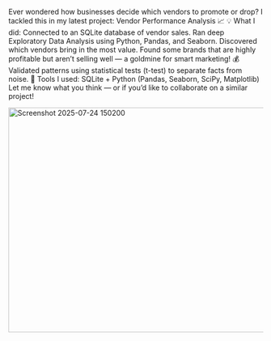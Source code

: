 Ever wondered how businesses decide which vendors to promote or drop?
I tackled this in my latest project: Vendor Performance Analysis 📈
💡 What I did:
Connected to an SQLite database of vendor sales.
Ran deep Exploratory Data Analysis using Python, Pandas, and Seaborn.
Discovered which vendors bring in the most value.
Found some brands that are highly profitable but aren’t selling well — a goldmine for smart marketing! 💰
Validated patterns using statistical tests (t-test) to separate facts from noise.
🔧 Tools I used: SQLite + Python (Pandas, Seaborn, SciPy, Matplotlib)
Let me know what you think — or if you’d like to collaborate on a similar project!

<img width="830" height="444" alt="Screenshot 2025-07-24 150200" src="https://github.com/user-attachments/assets/4250c290-741d-4e2d-958d-9501abce587f" />
